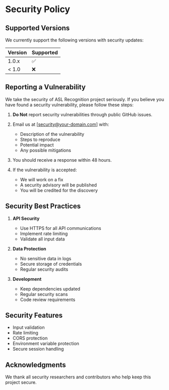 # Security Policy

## Supported Versions

We currently support the following versions with security updates:

| Version | Supported          |
| ------- | ------------------ |
| 1.0.x   | :white_check_mark: |
| < 1.0   | :x:                |

## Reporting a Vulnerability

We take the security of ASL Recognition project seriously. If you believe you have found a security vulnerability, please follow these steps:

1. **Do Not** report security vulnerabilities through public GitHub issues.

2. Email us at [security@your-domain.com] with:
   - Description of the vulnerability
   - Steps to reproduce
   - Potential impact
   - Any possible mitigations

3. You should receive a response within 48 hours.

4. If the vulnerability is accepted:
   - We will work on a fix
   - A security advisory will be published
   - You will be credited for the discovery

## Security Best Practices

1. **API Security**
   - Use HTTPS for all API communications
   - Implement rate limiting
   - Validate all input data

2. **Data Protection**
   - No sensitive data in logs
   - Secure storage of credentials
   - Regular security audits

3. **Development**
   - Keep dependencies updated
   - Regular security scans
   - Code review requirements

## Security Features

- Input validation
- Rate limiting
- CORS protection
- Environment variable protection
- Secure session handling

## Acknowledgments

We thank all security researchers and contributors who help keep this project secure.